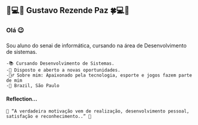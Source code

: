 
## 📌💻🍀 Gustavo Rezende Paz 🍀💻📌
###
### Olá 😉
###
Sou aluno do senai de informática, cursando na área de Desenvolvimento de sistemas.


    -📚 Cursando Desenvolvimento de Sistemas.
    -🧐 Disposto e aberto a novas oportunidades.
    -🙋‍♂️ Sobre mim: Apaixonado pela tecnologia, esporte e jogos fazem parte de mim
    -📌 Brazil, São Paulo

  #### Reflection...
    💭 “A verdadeira motivação vem de realização, desenvolvimento pessoal, satisfação e reconhecimento..” 💭
